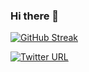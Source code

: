### Hi there 👋

[![GitHub Streak](https://github-readme-streak-stats.herokuapp.com/?user=aliarslanansari)](#)

[![Twitter URL](https://img.shields.io/twitter/url/https/twitter.com/aliarslanansari.svg?style=social&label=Follow%20%aliarslanansari)](https://twitter.com/aliarslanansari)
<!--
**aliarslanansari/aliarslanansari** is a ✨ _special_ ✨ repository because its `README.md` (this file) appears on your GitHub profile.

Here are some ideas to get you started:

- 🔭 I’m currently working on ...
- 🌱 I’m currently learning ...
- 👯 I’m looking to collaborate on ...
- 🤔 I’m looking for help with ...
- 💬 Ask me about ...
- 📫 How to reach me: ...
- 😄 Pronouns: ...
- ⚡ Fun fact: ...
-->
